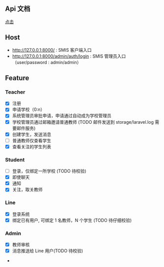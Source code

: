 ## Api 文档
[点击](api.md)

## Host 
- http://127.0.0.1:8000/ : SMIS 客户端入口
- http://127.0.0.1:8000/admin/auth/login : SMIS 管理员入口（user/password : admin/admin）

## Feature

### Teacher
- [x] 注册
- [x] 申请学校（0:n）
- [x] 系统管理员审批申请，申请通过自动成为学校管理员
- [x] 学校管理员通过邮箱邀请普通教师 (TODO 邮件发送到 storage/laravel.log 需要邮件服务)
- [x] 创建学生，发送消息
- [ ] 普通教师仅查看学生
- [x] 查看关注的学生列表

### Student
- [ ] 登录，仅绑定一所学校 (TODO 待校验)
- [x] 即使聊天
- [x] 通知
- [x] 关注，取关教师

### Line
- [x] 登录系统
- [x] 绑定已有用户, 可绑定 1 名教师，N 个学生 (TODO 待仔细校验)

### Admin
- [x] 教师审核
- [x] 消息推送给 Line 用户(TODO 待校验)
- 

